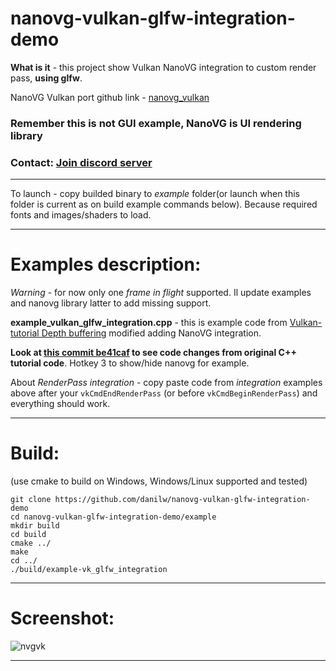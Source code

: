 # nanovg-vulkan-glfw-integration-demo

**What is it** - this project show Vulkan NanoVG integration to custom render pass, **using glfw**. 

NanoVG Vulkan port github link - [nanovg_vulkan](https://github.com/danilw/nanovg_vulkan)

### Remember this is not GUI example, NanoVG is UI rendering library

### Contact: [**Join discord server**](https://discord.gg/JKyqWgt)
___


To launch - copy builded binary to *example* folder(or launch when this folder is current as on build example commands below). Because required fonts and images/shaders to load.
___

# Examples description:

*Warning* - for now only one *frame in flight* supported. Il update examples and nanovg library latter to add missing support.

**example_vulkan_glfw_integration.cpp** - this is example code from [Vulkan-tutorial Depth buffering](https://vulkan-tutorial.com/Depth_buffering) modified adding NanoVG integration. 

**Look at [this commit be41caf](https://github.com/danilw/nanovg-vulkan-glfw-integration-demo/commit/be41caf8a1694b5943a33d7c638524294e8545a5) to see code changes from original C++ tutorial code**. Hotkey 3 to show/hide nanovg for example.

About *RenderPass integration* - copy paste code from *integration* examples above after your `vkCmdEndRenderPass` (or before `vkCmdBeginRenderPass`) and everything should work.
___

# Build:
(use cmake to build on Windows, Windows/Linux supported and tested)

```
git clone https://github.com/danilw/nanovg-vulkan-glfw-integration-demo
cd nanovg-vulkan-glfw-integration-demo/example
mkdir build
cd build
cmake ../
make
cd ../
./build/example-vk_glfw_integration
```
___

# Screenshot:

![nvgvk](https://danilw.github.io/GLSL-howto/vulkan_sh_launcher/nvg_integr_cpp.png)
___

